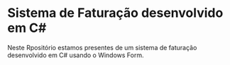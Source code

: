 # Sistema de Faturação desenvolvido em C#

Neste Rpositório estamos presentes de um sistema de faturação desenvolvido em C# usando o Windows Form.
